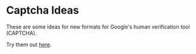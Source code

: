 # Captcha Ideas
These are some ideas for new formats for Google's human verification tool (CAPTCHA).

Try them out [here](http://emil-apps.github.io/captcha-ideas).
